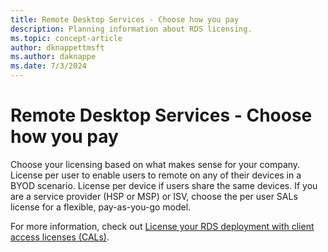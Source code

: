 ```yaml
---
title: Remote Desktop Services - Choose how you pay
description: Planning information about RDS licensing.
ms.topic: concept-article
author: dknappettmsft
ms.author: daknappe
ms.date: 7/3/2024
---
```

# Remote Desktop Services - Choose how you pay

Choose your licensing based on what makes sense for your company. License per user to enable users to remote on any of their devices in a BYOD scenario. License per device if users share the same devices. If you are a service provider (HSP or MSP) or ISV, choose the per user SALs license for a flexible, pay-as-you-go model.

For more information, check out [License your RDS deployment with client access licenses (CALs)](rds-client-access-license.md).
